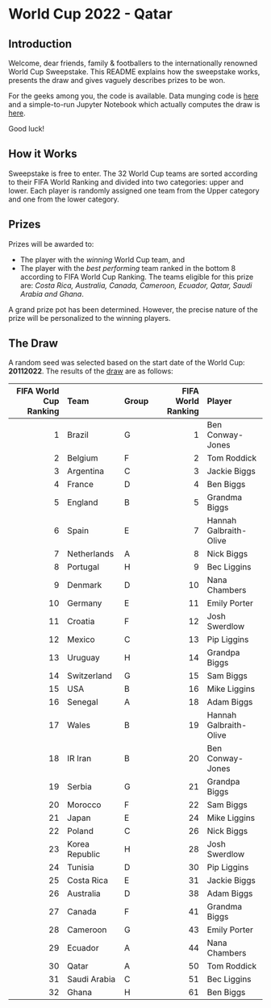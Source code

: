 # World Cup 2022 - Qatar

## Introduction

Welcome, dear friends, family & footballers to the internationally renowned World Cup Sweepstake. This README explains how the sweepstake works, presents the draw and gives vaguely describes prizes to be won.

For the geeks among you, the code is available. Data munging code is [here](https://github.com/benjiebob/WorldCup22_Sweepstake/blob/main/extract_rankings.py) and a simple-to-run Jupyter Notebook which actually computes the draw is [here](https://github.com/benjiebob/WorldCup22_Sweepstake/blob/main/run_worldcup_draw.ipynb).

Good luck!

## How it Works

Sweepstake is free to enter. The 32 World Cup teams are sorted according to their FIFA World Ranking and divided into two categories: upper and lower. Each player is randomly assigned one team from the Upper category and one from the lower category. 

## Prizes

Prizes will be awarded to:
- The player with the *winning* World Cup team, and
- The player with the *best performing* team ranked in the bottom 8 according to FIFA World Cup Ranking. The teams eligible for this prize are: *Costa Rica, Australia, Canada, Cameroon, Ecuador, Qatar, Saudi Arabia and Ghana*.

A grand prize pot has been determined. However, the precise nature of the prize will be personalized to the winning players.

## The Draw

A random seed was selected based on the start date of the World Cup: **20112022**. The results of the [draw](https://github.com/benjiebob/WorldCup22_Sweepstake/blob/main/run_worldcup_draw.ipynb) are as follows:

|   FIFA World Cup Ranking | Team           | Group   |   FIFA World Ranking | Player                 |
|-------------------------:|:---------------|:--------|---------------------:|:-----------------------|
|                        1 | Brazil         | G       |                    1 | Ben Conway-Jones       |
|                        2 | Belgium        | F       |                    2 | Tom Roddick            |
|                        3 | Argentina      | C       |                    3 | Jackie Biggs           |
|                        4 | France         | D       |                    4 | Ben Biggs              |
|                        5 | England        | B       |                    5 | Grandma Biggs          |
|                        6 | Spain          | E       |                    7 | Hannah Galbraith-Olive |
|                        7 | Netherlands    | A       |                    8 | Nick Biggs             |
|                        8 | Portugal       | H       |                    9 | Bec Liggins            |
|                        9 | Denmark        | D       |                   10 | Nana Chambers          |
|                       10 | Germany        | E       |                   11 | Emily Porter           |
|                       11 | Croatia        | F       |                   12 | Josh Swerdlow          |
|                       12 | Mexico         | C       |                   13 | Pip Liggins            |
|                       13 | Uruguay        | H       |                   14 | Grandpa Biggs          |
|                       14 | Switzerland    | G       |                   15 | Sam Biggs              |
|                       15 | USA            | B       |                   16 | Mike Liggins           |
|                       16 | Senegal        | A       |                   18 | Adam Biggs             |
|                       17 | Wales          | B       |                   19 | Hannah Galbraith-Olive |
|                       18 | IR Iran        | B       |                   20 | Ben Conway-Jones       |
|                       19 | Serbia         | G       |                   21 | Grandpa Biggs          |
|                       20 | Morocco        | F       |                   22 | Sam Biggs              |
|                       21 | Japan          | E       |                   24 | Mike Liggins           |
|                       22 | Poland         | C       |                   26 | Nick Biggs             |
|                       23 | Korea Republic | H       |                   28 | Josh Swerdlow          |
|                       24 | Tunisia        | D       |                   30 | Pip Liggins            |
|                       25 | Costa Rica     | E       |                   31 | Jackie Biggs           |
|                       26 | Australia      | D       |                   38 | Adam Biggs             |
|                       27 | Canada         | F       |                   41 | Grandma Biggs          |
|                       28 | Cameroon       | G       |                   43 | Emily Porter           |
|                       29 | Ecuador        | A       |                   44 | Nana Chambers          |
|                       30 | Qatar          | A       |                   50 | Tom Roddick            |
|                       31 | Saudi Arabia   | C       |                   51 | Bec Liggins            |
|                       32 | Ghana          | H       |                   61 | Ben Biggs              |
